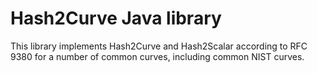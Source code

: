 # Hash2Curve Java library

This library implements Hash2Curve and Hash2Scalar according to RFC 9380 for a number of common curves, including
common NIST curves.
